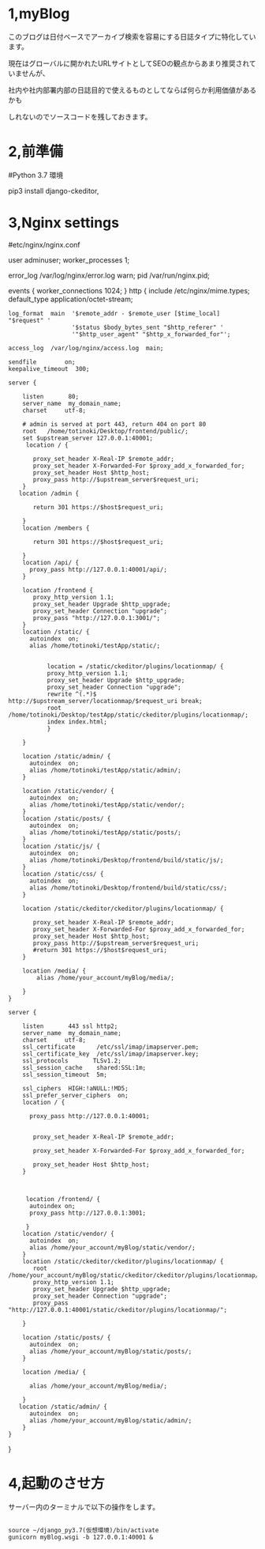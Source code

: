 1,myBlog
=
このブログは日付ベースでアーカイブ検索を容易にする日誌タイプに特化しています。

現在はグローバルに開かれたURLサイトとしてSEOの観点からあまり推奨されていませんが、

社内や社内部署内部の日誌目的で使えるものとしてならば何らか利用価値があるかも

しれないのでソースコードを残しておきます。



2,前準備
=
#Python 3.7 環境

pip3 install django-ckeditor, 



3,Nginx settings
=

#etc/nginx/nginx.conf

user  adminuser;
worker_processes  1;

error_log  /var/log/nginx/error.log warn;
pid        /var/run/nginx.pid;

events {
    worker_connections  1024;
}
http {
    include       /etc/nginx/mime.types;
    default_type  application/octet-stream;

    log_format  main  '$remote_addr - $remote_user [$time_local] "$request" '
                      '$status $body_bytes_sent "$http_referer" '
                      '"$http_user_agent" "$http_x_forwarded_for"';

    access_log  /var/log/nginx/access.log  main;

    sendfile        on;
    keepalive_timeout  300;

    server {

        listen       80;
        server_name  my_domain_name;
        charset     utf-8;

        # admin is served at port 443, return 404 on port 80
        root   /home/totinoki/Desktop/frontend/public/;
        set $upstream_server 127.0.0.1:40001;
         location / {
         
           proxy_set_header X-Real-IP $remote_addr;
           proxy_set_header X-Forwarded-For $proxy_add_x_forwarded_for;
           proxy_set_header Host $http_host;
           proxy_pass http://$upstream_server$request_uri;
        }
       location /admin {

           return 301 https://$host$request_uri;

        }
        location /members {

           return 301 https://$host$request_uri;

        }
        location /api/ {
          proxy_pass http://127.0.0.1:40001/api/;
        }

        location /frontend {
           proxy_http_version 1.1;
           proxy_set_header Upgrade $http_upgrade;
           proxy_set_header Connection "upgrade";
           proxy_pass "http://127.0.0.1:3001/";
        }
        location /static/ {
          autoindex  on;
          alias /home/totinoki/testApp/static/;


               location = /static/ckeditor/plugins/locationmap/ {                              
               proxy_http_version 1.1;
               proxy_set_header Upgrade $http_upgrade;
               proxy_set_header Connection "upgrade";
               rewrite ^(.*)$ http://$upstream_server/locationmap/$request_uri break;               
               root /home/totinoki/Desktop/testApp/static/ckeditor/plugins/locationmap/;
               index index.html;
               }

        }

        location /static/admin/ {
          autoindex  on;
          alias /home/totinoki/testApp/static/admin/;
        }

        location /static/vendor/ {
          autoindex  on;
          alias /home/totinoki/testApp/static/vendor/;
        }
        location /static/posts/ {
          autoindex  on;
          alias /home/totinoki/testApp/static/posts/;
        }
        location /static/js/ {
          autoindex  on;
          alias /home/totinoki/Desktop/frontend/build/static/js/;
        }
        location /static/css/ {
          autoindex  on;
          alias /home/totinoki/Desktop/frontend/build/static/css/;
        }

        location /static/ckeditor/ckeditor/plugins/locationmap/ {

           proxy_set_header X-Real-IP $remote_addr;
           proxy_set_header X-Forwarded-For $proxy_add_x_forwarded_for;
           proxy_set_header Host $http_host;
           proxy_pass http://$upstream_server$request_uri;
           #return 301 https://$host$request_uri;
        }

        location /media/ {
            alias /home/your_account/myBlog/media/;

        }     
    }

    server {

        listen       443 ssl http2;
        server_name  my_domain_name;
        charset     utf-8;
        ssl_certificate      /etc/ssl/imap/imapserver.pem;
        ssl_certificate_key  /etc/ssl/imap/imapserver.key;
        ssl_protocols       TLSv1.2;
        ssl_session_cache    shared:SSL:1m;
        ssl_session_timeout  5m;

        ssl_ciphers  HIGH:!aNULL:!MD5;
        ssl_prefer_server_ciphers  on;
        location / {

          proxy_pass http://127.0.0.1:40001;
         
         
           proxy_set_header X-Real-IP $remote_addr;
       
           proxy_set_header X-Forwarded-For $proxy_add_x_forwarded_for;
       
           proxy_set_header Host $http_host;
        }



         location /frontend/ {
          autoindex on;
          proxy_pass http://127.0.0.1:3001;

         }
        location /static/vendor/ {
          autoindex  on;
          alias /home/your_account/myBlog/static/vendor/;
        }
        location /static/ckeditor/ckeditor/plugins/locationmap/ {
           root   /home/your_account/myBlog/static/ckeditor/ckeditor/plugins/locationmap/;
           proxy_http_version 1.1;
           proxy_set_header Upgrade $http_upgrade;
           proxy_set_header Connection "upgrade";
           proxy_pass "http://127.0.0.1:40001/static/ckeditor/plugins/locationmap/";

        }

        location /static/posts/ {
          autoindex  on;
          alias /home/your_account/myBlog/static/posts/;
        }

        location /media/ {

          alias /home/your_account/myBlog/media/;

        }
       location /static/admin/ {
          autoindex  on;
          alias /home/your_account/myBlog/static/admin/;
        }
    }
 }




4,起動のさせ方
=
サーバー内のターミナルで以下の操作をします。

```

source ~/django_py3.7(仮想環境)/bin/activate
gunicorn myBlog.wsgi -b 127.0.0.1:40001 &

```
